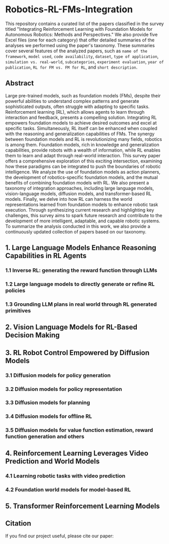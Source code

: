 # Robotics-RL-FMs-Integration
This repository contains a curated list of the papers classified in the survey titled "Integrating Reinforcement Learning with Foundation Models for Autonomous Robotics: Methods and Perspectives." We also provide five Excel files (one for each category) that offer detailed summaries of the analyses we performed using the paper's taxonomy. These summaries cover several features of the analyzed papers, such as `name of the framework`, `model used`, `code availability`, `dataset`, `type of application`, `simulation vs. real-world`, `subcategories`, `experiment evaluation`, `year of publication`, `RL for FM vs. FM for RL`, and `short description`.
## Abstract
Large pre-trained models, such as foundation models (FMs), despite their powerful abilities to understand complex patterns and generate sophisticated outputs, often struggle with adapting to specific tasks. Reinforcement learning (RL), which allows agents to learn through interaction and feedback, presents a compelling solution. Integrating RL empowers foundation models to achieve desired outcomes and excel at specific tasks. Simultaneously, RL itself can be enhanced when coupled with the reasoning and generalization capabilities of FMs. The synergy between foundation models and RL is revolutionizing many fields, robotics is among them. Foundation models, rich in knowledge and generalization capabilities, provide robots with a wealth of information, while RL enables them to learn and adapt through real-world interaction. This survey paper offers a comprehensive exploration of this exciting intersection, examining how these paradigms can be integrated to push the boundaries of robotic intelligence. We analyze the use of foundation models as action planners, the development of robotics-specific foundation models, and the mutual benefits of combining foundation models with RL. We also present a taxonomy of integration approaches, including large language models, vision-language models, diffusion models, and transformer-based RL models. Finally, we delve into how RL can harness the world representations learned from foundation models to enhance robotic task execution. Through synthesizing current research and highlighting key challenges, this survey aims to spark future research and contribute to the development of more intelligent, adaptable, and capable robotic systems. To summarize the analysis conducted in this work, we also provide a continuously updated collection of papers based on our taxonomy.
## 1. Large Language Models Enhance Reasoning Capabilities in RL Agents
 ### 1.1 Inverse RL: generating the reward function through LLMs
 ### 1.2 Large language models to directly generate or refine RL policies
 ### 1.3 Grounding LLM plans in real world through RL generated primitives
## 2. Vision Language Models for RL-Based Decision Making
## 3. RL Robot Control Empowered by Diffusion Models
 ### 3.1 Diffusion models for policy generation
 ### 3.2 Diffusion models for policy representation
 ### 3.3 Diffusion models for planning
 ### 3.4 Diffusion models for offline RL
 ### 3.5 Diffusion models for value function estimation, reward function generation and others
## 4. Reinforcement Learning Leverages Video Prediction and World Models
 ### 4.1 Learning robotic tasks with video prediction
 ### 4.2 Foundation world models for model-based RL
## 5. Transformer Reinforcement Learning Models

## Citation

If you find our project useful, please cite our paper:

```

```
